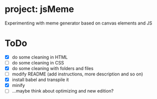 # project: jsMeme

Experimenting with meme generator based on canvas elements and JS

# ToDo

- [x] do some cleaning in HTML
- [ ] do some cleaning in CSS
- [x] do some cleaning with folders and files
- [ ] modify README (add instructions, more description and so on)
- [x] install babel and transpile it
- [x] minify
- [ ] ...maybe think about optimizing and new edition?